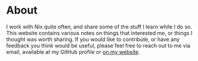 # About

I work with Nix quite often, and share some of the stuff I learn while I do so.
This website contains various notes on things that interested me, or things I
thought was worth sharing. If you would like to contribute, or have any feedback
you think would be useful, please feel free to reach out to me via email,
available at my GitHub profile or [on my website](https://notashelf.dev).
